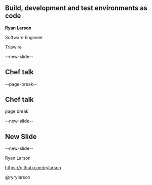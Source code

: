 ## Build, development and test environments as code

**Ryan Larson**

Software Engineer

Tripwire

--new-slide--

## Chef talk

--page-break--

## Chef talk

page break

--new-slide--

## New Slide

--new-slide--

Ryan Larson

https://github.com/rylarson

@ryrylarson
